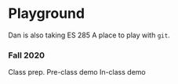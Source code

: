 # Playground
Dan is also taking ES 285
A place to play with `git`.

### Fall 2020
Class prep.
Pre-class demo
In-class demo
